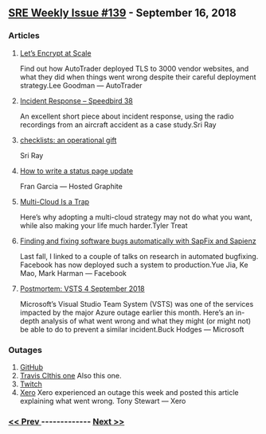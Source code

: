 ## [SRE Weekly Issue #139](https://sreweekly.com/sre-weekly-issue-139/) - September 16, 2018
### Articles

1. [Let’s Encrypt at Scale](https://engineering.autotrader.co.uk/2018/09/04/letsencrypt-at-scale.html)

    Find out how AutoTrader deployed TLS to 3000 vendor websites, and what they did when things went wrong despite their careful deployment strategy.Lee Goodman — AutoTrader
1. [Incident Response – Speedbird 38](https://medium.com/@sricola/crisis-management-4c1b570d8c0e)

    An excellent short piece about incident response, using the radio recordings from an aircraft accident as a case study.Sri Ray
1. [checklists: an operational gift](https://tech.buzzfeed.com/checklists-an-operational-gift-aaf42cf0be12)

    Sri Ray
1. [How to write a status page update](https://blog.hostedgraphite.com/2018/09/13/how-to-write-a-status-page-update/)

    Fran Garcia — Hosted Graphite
1. [Multi-Cloud Is a Trap](https://bravenewgeek.com/multi-cloud-is-a-trap/)

    Here’s why adopting a multi-cloud strategy may not do what you want, while also making your life much harder.Tyler Treat
1. [Finding and fixing software bugs automatically with SapFix and Sapienz](https://code.fb.com/developer-tools/finding-and-fixing-software-bugs-automatically-with-sapfix-and-sapienz/)

    Last fall, I linked to a couple of talks on research in automated bugfixing. Facebook has now deployed such a system to production.Yue Jia, Ke Mao, Mark Harman — Facebook
1. [Postmortem: VSTS 4 September 2018](https://blogs.msdn.microsoft.com/vsoservice/?p=17485)

    Microsoft’s Visual Studio Team System (VSTS) was one of the services impacted by the major Azure outage earlier this month. Here’s an in-depth analysis of what went wrong and what they might (or might not) be able to do to prevent a similar incident.Buck Hodges — Microsoft
### Outages

1. [GitHub](https://status.github.com/messages)
1. [Travis CIthis one](https://www.traviscistatus.com/incidents/d16clc6zpd85)
    Also this one.
1. [Twitch](https://www.shacknews.com/article/107251/twitch-is-investigating-site-wide-outage-that-has-shut-down-livestreams)
1. [Xero](https://www.xero.com/blog/2018/09/sorry-really-sorry/)
    Xero experienced an outage this week and posted this article explaining what went wrong.
Tony Stewart — Xero

### [ << Prev ](sreweekly-138.md) ------------- [ Next >> ](sreweekly-140.md)
